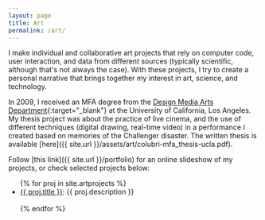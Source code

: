 ```yaml
---
layout: page
title: Art
permalink: /art/
---
```


I make individual and collaborative art projects that rely on computer code, user interaction, and data from different sources (typically scientific, although that's not always the case). With these projects, I try to create a personal narrative that brings together my interest in art, science, and technology.

In 2009, I received an MFA degree from the [Design Media Arts Department](http://dma.ucla.edu/){:target="_blank"} at the University of California, Los Angeles. My thesis project was about the practice of live cinema, and the use of different techniques (digital drawing, real-time video) in a performance I created based on memories of the Challenger disaster. The written thesis is available [here]({{ site.url }}/assets/art/colubri-mfa_thesis-ucla.pdf).

Follow [this link]({{ site.url }}/portfolio) for an online slideshow of my projects, or check selected projects below:

<ul>
{% for proj in site.artprojects %}
  <li><a href="{{ proj.url | prepend: site.baseurl }}">{{ proj.title }}</a>:
  {{ proj.description }}</li><br>
{% endfor %}    
</ul>